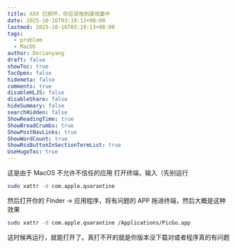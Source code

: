 ```yaml
---
title: XXX 已损坏，你应该拖到废纸篓中
date: 2025-10-16T03:19:13+08:00
lastmod: 2025-10-16T03:19:13+08:00
tags:
  - problem
  - MacOS
author: Dorianyang
draft: false
showToc: true
TocOpen: false
hidemeta: false
comments: true
disableHLJS: false
disableShare: false
hideSummary: false
searchHidden: false
ShowReadingTime: true
ShowBreadCrumbs: true
ShowPostNavLinks: true
ShowWordCount: true
ShowRssButtonInSectionTermList: true
UseHugoToc: true
---
```

这是由于 MacOS 不允许不信任的应用
打开终端，输入（先别运行
```zsh
sudo xattr -d com.apple.quarantine 
```
然后打开你的 FInder -> 应用程序，将有问题的 APP 拖进终端，然后大概是这种效果
```zsh
sudo xattr -d com.apple.quarantine /Applications/PicGo.app
```
这时候再运行，就能打开了。真打不开的就是你版本没下载对或者程序真的有问题